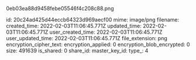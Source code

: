 0eb03ea88d9458febe05546f4c208c88.png

id: 20c24ad425d44eccb64323d969aecf00
mime: image/png
filename: 
created_time: 2022-02-03T11:06:45.771Z
updated_time: 2022-02-03T11:06:45.771Z
user_created_time: 2022-02-03T11:06:45.771Z
user_updated_time: 2022-02-03T11:06:45.771Z
file_extension: png
encryption_cipher_text: 
encryption_applied: 0
encryption_blob_encrypted: 0
size: 491639
is_shared: 0
share_id: 
master_key_id: 
type_: 4